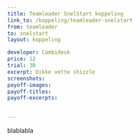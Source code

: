 ```yaml
---
title: Teamleader SnelStart koppeling
link_to: /koppeling/teamleader-snelstart
from: teamleader
to: snelstart
layout: koppeling

developer: Combidesk
price: 12
trial: 30
excerpt: Dikke vette shizzle
screenshots:
payoff-images:
payoff-titles:
payoff-excerpts:

 
---
```


blablabla